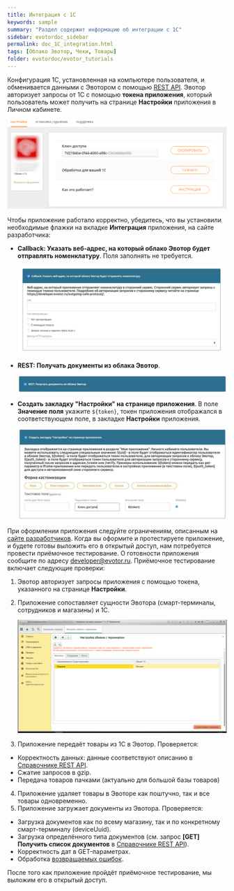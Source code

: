 ```yaml
---
title: Интеграция с 1С
keywords: sample
summary: "Раздел содержит информацию об интеграции с 1С"
sidebar: evotordoc_sidebar
permalink: doc_1C_integration.html
tags: [Облако Эвотор, Чеки, Товары]
folder: evotordoc/evotor_tutorials
---
```


Конфигурация 1С, установленная на компьютере пользователя, и обменивается данными с Эвотором с помощью [REST API](https://api.evotor.ru/docs/). Эвотор авторизует запросы от 1С с помощью **токена приложения**, который пользователь может получить на странице **Настройки** приложения в Личном кабинете.

![](images/1c_integration_API_key.png)

Чтобы приложение работало корректно, убедитесь, что вы установили необходимые флажки на вкладке **Интеграция** приложения, на сайте разработчика:

*   **Callback: Указать веб-адрес, на который облако Эвотор будет отправлять номенклатуру**. Поля заполнять не требуется.

    ![](images/flag1.jpg)

*   **REST: Получать документы из облака Эвотор**.

    ![](images/flag2.jpg)

*   **Создать закладку "Настройки" на странице приложения**. В поле **Значение поля** укажите `${token}`, токен приложения отображался в соответствующем поле, в закладке **Настройки** приложения.

    ![](images/flag3.jpg)

При оформлении приложения следуйте ограничениям, описанным на [сайте разработчиков](https://dev.evotor.ru/). Когда вы оформите и протестируете приложение, и будете готовы выложить его в открытый доступ, нам потребуется провести приёмочное тестирование. О готовности приложения сообщите по адресу [developer@evotor.ru](mailto:developer@evotor.ru). Приёмочное тестирование включает следующие проверки:

1.  Эвотор авторизует запросы приложения с помощью токена, указанного на странице **Настройки**.
2.  Приложение сопоставляет сущности Эвотора (смарт-терминалы, сотрудников и магазины) и 1С.

    ![](images/1c_entities_association.png)

3.  Приложение передаёт товары из 1С в Эвотор. Проверяется:

   *   Корректность данных: данные соответствуют описанию в [Справочнике REST API](https://api.evotor.ru/docs/).
   *   Сжатие запросов в gzip.
   *   Передача товаров пачками (актуально для большой базы товаров)
4.  Приложение удаляет товары в Эвоторе как поштучно, так и все товары одновременно.
5.  Приложение загружает документы из Эвотора. Проверяется:

   *   Загрузка документов как по всему магазину, так и по конкретному смарт-терминалу (deviceUuid).
   *   Загрузка определённого типа документов (см. запрос **[GET] Получить список документов** в [Справочнике REST API](https://api.evotor.ru/docs/)).
   *   Корректность дат в GET-параметрах.
   *   Обработка [возвращаемых ошибок](https://developer.evotor.ru/protocol_of_errors/).

После того как приложение пройдёт приёмочное тестирование, мы выложим его в открытый доступ.
